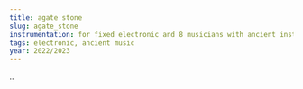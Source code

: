 ```yaml
---
title: agate stone
slug: agate_stone
instrumentation: for fixed electronic and 8 musicians with ancient instruments
tags: electronic, ancient music
year: 2022/2023
---
```


..